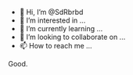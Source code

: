 - 👋 Hi, I’m @SdRbrbd
- 👀 I’m interested in ...
- 🌱 I’m currently learning ...
- 💞️ I’m looking to collaborate on ...
- 📫 How to reach me ...

<!---
SdRbrbd/SdRbrbd is a ✨ special ✨ repository because its `README.md` (this file) appears on your GitHub profile.
You can click the Preview link to take a look at your changes.
--->
Good. 
